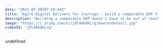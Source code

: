 ```yaml
---
date: "2023-07-20T07:59:44Z"
title: "Agile Digital Delivery for startups - build a composable DXP for free in ten minutes!"
description: "Building a composable DXP doesn't have to be out of reach for companies just beginning their digital journey. Join Uniform's principal developer advocate Tim Benniks to see how you can start easily -- and at no cost -- by using free plans from major vendors. \n\nTim shows you how to use Uniform to turn Contentful, BigCommerce, NextJS and Vercel into a powerful, agile platform for digital delivery. And once you set it up, nontechnical users can use Uniform Canvas to create, launch and iterate digital experiences without coming back to the dev team."
image: "https://i.ytimg.com/vi/jdl4A64kLrg/maxresdefault.jpg"
videoId: "jdl4A64kLrg"
---
```


undefined
